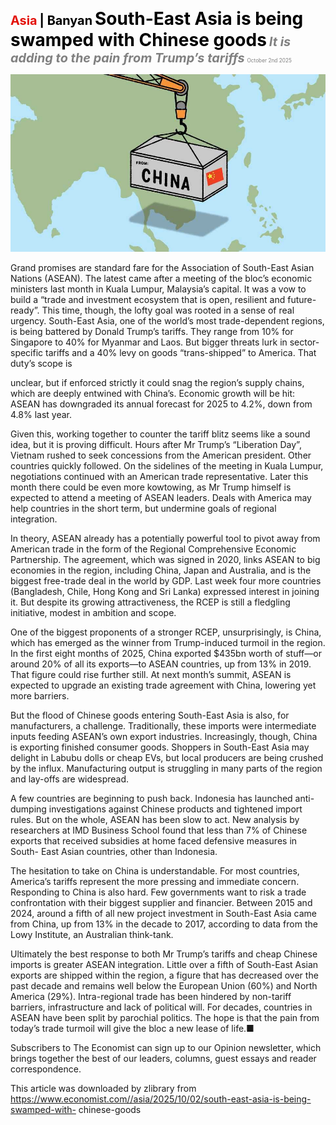 <span style="color:#E3120B; font-size:14.9pt; font-weight:bold;">Asia</span> <span style="color:#000000; font-size:14.9pt; font-weight:bold;">| Banyan</span>
<span style="color:#000000; font-size:21.0pt; font-weight:bold;">South-East Asia is being swamped with Chinese goods</span>
<span style="color:#808080; font-size:14.9pt; font-weight:bold; font-style:italic;">It is adding to the pain from Trump’s tariffs</span>
<span style="color:#808080; font-size:6.2pt;">October 2nd 2025</span>

![](../images/023_South-East_Asia_is_being_swamped_with_Chinese_goods/p0100_img01.jpeg)

Grand promises are standard fare for the Association of South-East Asian Nations (ASEAN). The latest came after a meeting of the bloc’s economic ministers last month in Kuala Lumpur, Malaysia’s capital. It was a vow to build a “trade and investment ecosystem that is open, resilient and future- ready”. This time, though, the lofty goal was rooted in a sense of real urgency. South-East Asia, one of the world’s most trade-dependent regions, is being battered by Donald Trump’s tariffs. They range from 10% for Singapore to 40% for Myanmar and Laos. But bigger threats lurk in sector-specific tariffs and a 40% levy on goods “trans-shipped” to America. That duty’s scope is

unclear, but if enforced strictly it could snag the region’s supply chains, which are deeply entwined with China’s. Economic growth will be hit: ASEAN has downgraded its annual forecast for 2025 to 4.2%, down from 4.8% last year.

Given this, working together to counter the tariff blitz seems like a sound idea, but it is proving difficult. Hours after Mr Trump’s “Liberation Day”, Vietnam rushed to seek concessions from the American president. Other countries quickly followed. On the sidelines of the meeting in Kuala Lumpur, negotiations continued with an American trade representative. Later this month there could be even more kowtowing, as Mr Trump himself is expected to attend a meeting of ASEAN leaders. Deals with America may help countries in the short term, but undermine goals of regional integration.

In theory, ASEAN already has a potentially powerful tool to pivot away from American trade in the form of the Regional Comprehensive Economic Partnership. The agreement, which was signed in 2020, links ASEAN to big economies in the region, including China, Japan and Australia, and is the biggest free-trade deal in the world by GDP. Last week four more countries (Bangladesh, Chile, Hong Kong and Sri Lanka) expressed interest in joining it. But despite its growing attractiveness, the RCEP is still a fledgling initiative, modest in ambition and scope.

One of the biggest proponents of a stronger RCEP, unsurprisingly, is China, which has emerged as the winner from Trump-induced turmoil in the region. In the first eight months of 2025, China exported $435bn worth of stuff—or around 20% of all its exports—to ASEAN countries, up from 13% in 2019. That figure could rise further still. At next month’s summit, ASEAN is expected to upgrade an existing trade agreement with China, lowering yet more barriers.

But the flood of Chinese goods entering South-East Asia is also, for manufacturers, a challenge. Traditionally, these imports were intermediate inputs feeding ASEAN’s own export industries. Increasingly, though, China is exporting finished consumer goods. Shoppers in South-East Asia may delight in Labubu dolls or cheap EVs, but local producers are being crushed by the influx. Manufacturing output is struggling in many parts of the region and lay-offs are widespread.

A few countries are beginning to push back. Indonesia has launched anti- dumping investigations against Chinese products and tightened import rules. But on the whole, ASEAN has been slow to act. New analysis by researchers at IMD Business School found that less than 7% of Chinese exports that received subsidies at home faced defensive measures in South- East Asian countries, other than Indonesia.

The hesitation to take on China is understandable. For most countries, America’s tariffs represent the more pressing and immediate concern. Responding to China is also hard. Few governments want to risk a trade confrontation with their biggest supplier and financier. Between 2015 and 2024, around a fifth of all new project investment in South-East Asia came from China, up from 13% in the decade to 2017, according to data from the Lowy Institute, an Australian think-tank.

Ultimately the best response to both Mr Trump’s tariffs and cheap Chinese imports is greater ASEAN integration. Little over a fifth of South-East Asian exports are shipped within the region, a figure that has decreased over the past decade and remains well below the European Union (60%) and North America (29%). Intra-regional trade has been hindered by non-tariff barriers, infrastructure and lack of political will. For decades, countries in ASEAN have been split by parochial politics. The hope is that the pain from today’s trade turmoil will give the bloc a new lease of life.■

Subscribers to The Economist can sign up to our Opinion newsletter, which brings together the best of our leaders, columns, guest essays and reader correspondence.

This article was downloaded by zlibrary from https://www.economist.com//asia/2025/10/02/south-east-asia-is-being-swamped-with- chinese-goods
